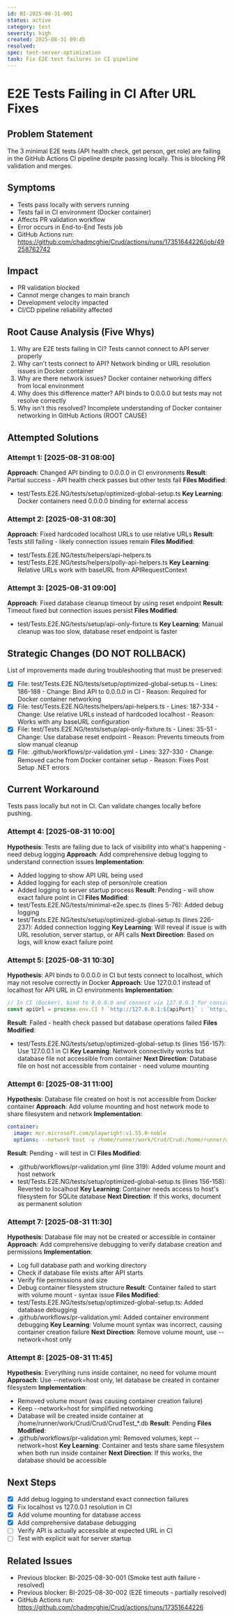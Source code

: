 ```yaml
---
id: BI-2025-08-31-001
status: active
category: test
severity: high
created: 2025-08-31 09:45
resolved: 
spec: test-server-optimization
task: Fix E2E test failures in CI pipeline
---
```


# E2E Tests Failing in CI After URL Fixes

## Problem Statement
The 3 minimal E2E tests (API health check, get person, get role) are failing in the GitHub Actions CI pipeline despite passing locally. This is blocking PR validation and merges.

## Symptoms
- Tests pass locally with servers running
- Tests fail in CI environment (Docker container)
- Affects PR validation workflow
- Error occurs in End-to-End Tests job
- GitHub Actions run: https://github.com/chadmcghie/Crud/actions/runs/17351644226/job/49258762742

## Impact
- PR validation blocked
- Cannot merge changes to main branch
- Development velocity impacted
- CI/CD pipeline reliability affected

## Root Cause Analysis (Five Whys)
1. Why are E2E tests failing in CI? Tests cannot connect to API server properly
2. Why can't tests connect to API? Network binding or URL resolution issues in Docker container
3. Why are there network issues? Docker container networking differs from local environment
4. Why does this difference matter? API binds to 0.0.0.0 but tests may not resolve correctly
5. Why isn't this resolved? Incomplete understanding of Docker container networking in GitHub Actions (ROOT CAUSE)

## Attempted Solutions

### Attempt 1: [2025-08-31 08:00]
**Approach**: Changed API binding to 0.0.0.0 in CI environments
**Result**: Partial success - API health check passes but other tests fail
**Files Modified**: 
- test/Tests.E2E.NG/tests/setup/optimized-global-setup.ts
**Key Learning**: Docker containers need 0.0.0.0 binding for external access

### Attempt 2: [2025-08-31 08:30]
**Approach**: Fixed hardcoded localhost URLs to use relative URLs
**Result**: Tests still failing - likely connection issues remain
**Files Modified**:
- test/Tests.E2E.NG/tests/helpers/api-helpers.ts
- test/Tests.E2E.NG/tests/helpers/polly-api-helpers.ts
**Key Learning**: Relative URLs work with baseURL from APIRequestContext

### Attempt 3: [2025-08-31 09:00]
**Approach**: Fixed database cleanup timeout by using reset endpoint
**Result**: Timeout fixed but connection issues persist
**Files Modified**:
- test/Tests.E2E.NG/tests/setup/api-only-fixture.ts
**Key Learning**: Manual cleanup was too slow, database reset endpoint is faster

## Strategic Changes (DO NOT ROLLBACK)
List of improvements made during troubleshooting that must be preserved:
- [x] File: test/Tests.E2E.NG/tests/setup/optimized-global-setup.ts - Lines: 186-188 - Change: Bind API to 0.0.0.0 in CI - Reason: Required for Docker container networking
- [x] File: test/Tests.E2E.NG/tests/helpers/api-helpers.ts - Lines: 187-334 - Change: Use relative URLs instead of hardcoded localhost - Reason: Works with any baseURL configuration
- [x] File: test/Tests.E2E.NG/tests/setup/api-only-fixture.ts - Lines: 35-51 - Change: Use database reset endpoint - Reason: Prevents timeouts from slow manual cleanup
- [x] File: .github/workflows/pr-validation.yml - Lines: 327-330 - Change: Removed cache from Docker container setup - Reason: Fixes Post Setup .NET errors

## Current Workaround
Tests pass locally but not in CI. Can validate changes locally before pushing.

### Attempt 4: [2025-08-31 10:00]
**Hypothesis**: Tests are failing due to lack of visibility into what's happening - need debug logging
**Approach**: Add comprehensive debug logging to understand connection issues
**Implementation**:
- Added logging to show API URL being used
- Added logging for each step of person/role creation
- Added logging to server startup process
**Result**: Pending - will show exact failure point in CI
**Files Modified**:
- test/Tests.E2E.NG/tests/minimal-e2e.spec.ts (lines 5-76): Added debug logging
- test/Tests.E2E.NG/tests/setup/optimized-global-setup.ts (lines 226-237): Added connection logging
**Key Learning**: Will reveal if issue is with URL resolution, server startup, or API calls
**Next Direction**: Based on logs, will know exact failure point

### Attempt 5: [2025-08-31 10:30]
**Hypothesis**: API binds to 0.0.0.0 in CI but tests connect to localhost, which may not resolve correctly in Docker
**Approach**: Use 127.0.0.1 instead of localhost for API URL in CI environments
**Implementation**:
```typescript
// In CI (Docker), bind to 0.0.0.0 and connect via 127.0.0.1 for consistency
const apiUrl = process.env.CI ? `http://127.0.0.1:${apiPort}` : `http://localhost:${apiPort}`;
```
**Result**: Failed - health check passed but database operations failed
**Files Modified**:
- test/Tests.E2E.NG/tests/setup/optimized-global-setup.ts (lines 156-157): Use 127.0.0.1 in CI
**Key Learning**: Network connectivity works but database file not accessible from container
**Next Direction**: Database file on host not accessible from container - need volume mounting

### Attempt 6: [2025-08-31 11:00]
**Hypothesis**: Database file created on host is not accessible from Docker container
**Approach**: Add volume mounting and host network mode to share filesystem and network
**Implementation**:
```yaml
container:
  image: mcr.microsoft.com/playwright:v1.55.0-noble
  options: --network host -v /home/runner/work/Crud/Crud:/home/runner/work/Crud/Crud
```
**Result**: Pending - will test in CI
**Files Modified**:
- .github/workflows/pr-validation.yml (line 319): Added volume mount and host network
- test/Tests.E2E.NG/tests/setup/optimized-global-setup.ts (lines 156-158): Reverted to localhost
**Key Learning**: Container needs access to host's filesystem for SQLite database
**Next Direction**: If this works, document as permanent solution

### Attempt 7: [2025-08-31 11:30]
**Hypothesis**: Database file may not be created or accessible in container
**Approach**: Add comprehensive debugging to verify database creation and permissions
**Implementation**:
- Log full database path and working directory
- Check if database file exists after API starts
- Verify file permissions and size
- Debug container filesystem structure
**Result**: Container failed to start with volume mount - syntax issue
**Files Modified**:
- test/Tests.E2E.NG/tests/setup/optimized-global-setup.ts: Added database debugging
- .github/workflows/pr-validation.yml: Added container environment debugging
**Key Learning**: Volume mount syntax was incorrect, causing container creation failure
**Next Direction**: Remove volume mount, use --network=host only

### Attempt 8: [2025-08-31 11:45]
**Hypothesis**: Everything runs inside container, no need for volume mount
**Approach**: Use --network=host only, let database be created in container filesystem
**Implementation**:
- Removed volume mount (was causing container creation failure)
- Keep --network=host for simplified networking
- Database will be created inside container at /home/runner/work/Crud/Crud/CrudTest_*.db
**Result**: Pending
**Files Modified**:
- .github/workflows/pr-validation.yml: Removed volumes, kept --network=host
**Key Learning**: Container and tests share same filesystem when both run inside container
**Next Direction**: If this works, the database should be accessible

## Next Steps
- [x] Add debug logging to understand exact connection failures
- [x] Fix localhost vs 127.0.0.1 resolution in CI
- [x] Add volume mounting for database access
- [x] Add comprehensive database debugging
- [ ] Verify API is actually accessible at expected URL in CI
- [ ] Test with explicit wait for server startup

## Related Issues
- Previous blocker: BI-2025-08-30-001 (Smoke test auth failure - resolved)
- Previous blocker: BI-2025-08-30-002 (E2E timeouts - partially resolved)
- GitHub Actions run: https://github.com/chadmcghie/Crud/actions/runs/17351644226